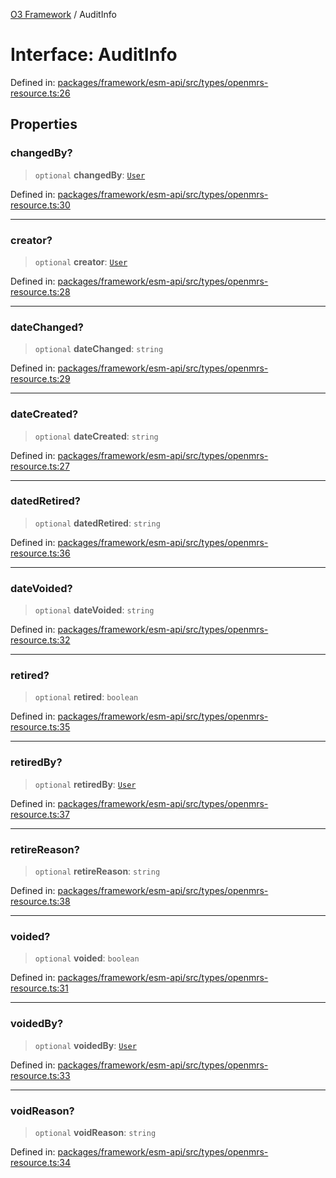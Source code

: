 [O3 Framework](../API.md) / AuditInfo

# Interface: AuditInfo

Defined in: [packages/framework/esm-api/src/types/openmrs-resource.ts:26](https://github.com/openmrs/openmrs-esm-core/blob/85cde3ce59cd3d29230c98040a3f53525e808725/packages/framework/esm-api/src/types/openmrs-resource.ts#L26)

## Properties

### changedBy?

> `optional` **changedBy**: [`User`](User.md)

Defined in: [packages/framework/esm-api/src/types/openmrs-resource.ts:30](https://github.com/openmrs/openmrs-esm-core/blob/85cde3ce59cd3d29230c98040a3f53525e808725/packages/framework/esm-api/src/types/openmrs-resource.ts#L30)

***

### creator?

> `optional` **creator**: [`User`](User.md)

Defined in: [packages/framework/esm-api/src/types/openmrs-resource.ts:28](https://github.com/openmrs/openmrs-esm-core/blob/85cde3ce59cd3d29230c98040a3f53525e808725/packages/framework/esm-api/src/types/openmrs-resource.ts#L28)

***

### dateChanged?

> `optional` **dateChanged**: `string`

Defined in: [packages/framework/esm-api/src/types/openmrs-resource.ts:29](https://github.com/openmrs/openmrs-esm-core/blob/85cde3ce59cd3d29230c98040a3f53525e808725/packages/framework/esm-api/src/types/openmrs-resource.ts#L29)

***

### dateCreated?

> `optional` **dateCreated**: `string`

Defined in: [packages/framework/esm-api/src/types/openmrs-resource.ts:27](https://github.com/openmrs/openmrs-esm-core/blob/85cde3ce59cd3d29230c98040a3f53525e808725/packages/framework/esm-api/src/types/openmrs-resource.ts#L27)

***

### datedRetired?

> `optional` **datedRetired**: `string`

Defined in: [packages/framework/esm-api/src/types/openmrs-resource.ts:36](https://github.com/openmrs/openmrs-esm-core/blob/85cde3ce59cd3d29230c98040a3f53525e808725/packages/framework/esm-api/src/types/openmrs-resource.ts#L36)

***

### dateVoided?

> `optional` **dateVoided**: `string`

Defined in: [packages/framework/esm-api/src/types/openmrs-resource.ts:32](https://github.com/openmrs/openmrs-esm-core/blob/85cde3ce59cd3d29230c98040a3f53525e808725/packages/framework/esm-api/src/types/openmrs-resource.ts#L32)

***

### retired?

> `optional` **retired**: `boolean`

Defined in: [packages/framework/esm-api/src/types/openmrs-resource.ts:35](https://github.com/openmrs/openmrs-esm-core/blob/85cde3ce59cd3d29230c98040a3f53525e808725/packages/framework/esm-api/src/types/openmrs-resource.ts#L35)

***

### retiredBy?

> `optional` **retiredBy**: [`User`](User.md)

Defined in: [packages/framework/esm-api/src/types/openmrs-resource.ts:37](https://github.com/openmrs/openmrs-esm-core/blob/85cde3ce59cd3d29230c98040a3f53525e808725/packages/framework/esm-api/src/types/openmrs-resource.ts#L37)

***

### retireReason?

> `optional` **retireReason**: `string`

Defined in: [packages/framework/esm-api/src/types/openmrs-resource.ts:38](https://github.com/openmrs/openmrs-esm-core/blob/85cde3ce59cd3d29230c98040a3f53525e808725/packages/framework/esm-api/src/types/openmrs-resource.ts#L38)

***

### voided?

> `optional` **voided**: `boolean`

Defined in: [packages/framework/esm-api/src/types/openmrs-resource.ts:31](https://github.com/openmrs/openmrs-esm-core/blob/85cde3ce59cd3d29230c98040a3f53525e808725/packages/framework/esm-api/src/types/openmrs-resource.ts#L31)

***

### voidedBy?

> `optional` **voidedBy**: [`User`](User.md)

Defined in: [packages/framework/esm-api/src/types/openmrs-resource.ts:33](https://github.com/openmrs/openmrs-esm-core/blob/85cde3ce59cd3d29230c98040a3f53525e808725/packages/framework/esm-api/src/types/openmrs-resource.ts#L33)

***

### voidReason?

> `optional` **voidReason**: `string`

Defined in: [packages/framework/esm-api/src/types/openmrs-resource.ts:34](https://github.com/openmrs/openmrs-esm-core/blob/85cde3ce59cd3d29230c98040a3f53525e808725/packages/framework/esm-api/src/types/openmrs-resource.ts#L34)
